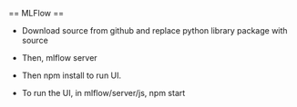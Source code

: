 == MLFlow == 

- Download source from github and replace python library package with source
- Then, mlflow server

- Then npm install to run UI.
- To run the UI, in mlflow/server/js, npm start

